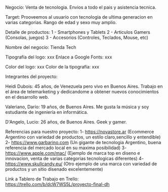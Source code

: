 Negocio: Venta de tecnologia. Envios a todo el pais y asistencia tecnica. 

Target: Prooveemos al usuario con tecnologia de ultima generacion en varias categorias. Rango de edad y sexo muy amplio. 

Detalle de productos:
1 - Smartphones y Tablets
2 - Articulos Gamers (Consolas, juegos)
3 - Accesorios (Controles, Teclados, Mouse, etc)

Nombre del negocio: Tienda Tech

Tipografía del logo: xxx
Enlace a Google Fonts: xxx

Color del logo: xxx
Color de la tipografía: xxx


Integrantes del proyecto:

Heidi Dubois: 45 años, de Venezuela pero vivo en Buenos Aires. Trabajo en el área de telemarketing y dedicandome a obtener nuevos conocimientos en el desarrollo web.

Valeriano, Darío: 19 años, de Buenos Aires. Me gusta la música y soy estudiante de ingeniería en informática.

D'Angelo, Lucio: 26 años, de Buenos Aires. Geek y gamer.


Referencias para nuestro proyecto: 
1- https://novastore.ar (Ecommerce Argentino con variedad de productos, un estilo claro,sencillo y entendible)
2- https://www.garbarino.com (Un gigante de tecnologia Argentino, buena referencia del mercado local en su maxima posibilidad)
3- https://www.apple.com/mac/ (Ejemplo de marca top en diseno e innovacion, venta de varias categorias tecnologicas diferentes)
4- https://www.skullcandy.eu/ (Otro ejemplo de una marca con variedad de productos y un sitio disenado excelentemente)

Link a Tablero de Trabajo en Trello: https://trello.com/b/dcW7WS5L/proyecto-final-dh
